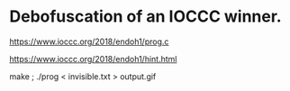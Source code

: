 # Debofuscation of an IOCCC winner.

https://www.ioccc.org/2018/endoh1/prog.c

https://www.ioccc.org/2018/endoh1/hint.html

make ; ./prog < invisible.txt > output.gif